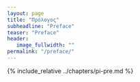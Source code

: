 ```yaml
---
layout: page
title: "Πρόλογος"
subheadline: "Preface"
teaser: "Preface"
header:
   image_fullwidth: ""
permalink: "/preface/"
---
```


{% include_relative ../chapters/pi-pre.md %}
